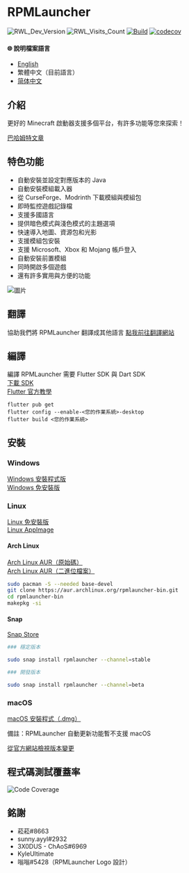 # RPMLauncher

![RWL_Dev_Version](https://img.shields.io/badge/dynamic/json?label=RPMLauncher%20%E6%9C%80%E6%96%B0%E9%96%8B%E7%99%BC%E7%89%88%E6%9C%AC&query=dev.latest_version_full&url=https%3A%2F%2Fraw.githubusercontent.com%2FRPMTW%2FRPMTW-website-data%2Fmain%2Fdata%2FRPMLauncher%2Fupdate.json)
![RWL_Visits_Count](https://hits.sh/github.com/RPMTW/RPMLauncher.svg?label=瀏覽次數)
[![Build](../../../../actions/workflows/build.yml/badge.svg)](../../../../actions/workflows/Build.yml)
[![codecov](https://codecov.io/gh/RPMTW/RPMLauncher/branch/main/graph/badge.svg?token=5J25PUERID)](https://codecov.io/gh/RPMTW/RPMLauncher)

#### 🌐 說明檔案語言  
- [English](../../README.md)
- 繁體中文（目前語言）
- [简体中文](../README/zh_cn.md)

## 介紹

更好的 Minecraft 啟動器支援多個平台，有許多功能等您來探索！

[巴哈姆特文章](https://forum.gamer.com.tw/C.php?bsn=18673&snA=193012&tnum=1)

## 特色功能
- 自動安裝並設定對應版本的 Java
- 自動安裝模組載入器
- 從 CurseForge、Modrinth 下載模組與模組包
- 即時監控遊戲記錄檔
- 支援多國語言
- 提供暗色模式與淺色模式的主題選項
- 快速導入地圖、資源包和光影
- 支援模組包安裝
- 支援 Microsoft、Xbox 和 Mojang 帳戶登入
- 自動安裝前置模組
- 同時開啟多個遊戲
- 還有許多實用與方便的功能

![圖片](https://user-images.githubusercontent.com/48402225/139568860-b3dd0246-5e7c-4442-bb3c-7fa5cbc7bafc.png)


## 翻譯
協助我們將 RPMLauncher 翻譯成其他語言 [點我前往翻譯網站](https://crowdin.com/project/siong-sngs-fantasy-world)

## 編譯
編譯 RPMLauncher 需要 Flutter SDK 與 Dart SDK  
[下載 SDK](https://flutter.dev/docs/get-started/install)  
[Flutter 官方教學](https://flutter.dev/desktop)
```
flutter pub get
flutter config --enable-<您的作業系統>-desktop
flutter build <您的作業系統>
```

## 安裝
### Windows
[Windows 安裝程式版](../../../../releases/latest/download/RPMLauncher-Windows-Installer.exe)  
[Windows 免安裝版](../../../../releases/latest/download/RPMLauncher-Windows.zip)   
### Linux
[Linux 免安裝版](../../../../releases/latest/download/RPMLauncher-Linux.zip)   
[Linux AppImage](../../../../releases/latest/download/RPMLauncher-Linux.Appimage)   
#### Arch Linux
[Arch Linux AUR（原始碼）](https://aur.archlinux.org/packages/rpmlauncher-git/)  
[Arch Linux AUR（二進位檔案）](https://aur.archlinux.org/packages/rpmlauncher-bin/)  
```bash
sudo pacman -S --needed base-devel
git clone https://aur.archlinux.org/rpmlauncher-bin.git
cd rpmlauncher-bin
makepkg -si
```
#### Snap
[Snap Store](https://snapcraft.io/rpmlauncher)
```bash
### 穩定版本

sudo snap install rpmlauncher --channel=stable

### 開發版本

sudo snap install rpmlauncher --channel=beta
```
### macOS
[macOS 安裝程式（.dmg）](../../../../releases/latest/download/RPMLauncher-MacOS-Installer.dmg)

備註：RPMLauncher 自動更新功能暫不支援 macOS

[從官方網站檢視版本變更](https://www.rpmtw.com/RWL/Version)

## 程式碼測試覆蓋率
![Code Coverage](https://codecov.io/gh/RPMTW/RPMLauncher/branch/develop/graphs/sunburst.svg)
## 銘謝
- 菘菘#8663
- sunny.ayyl#2932
- 3X0DUS - ChAoS#6969
- KyleUltimate
- 嗡嗡#5428（RPMLauncher Logo 設計）